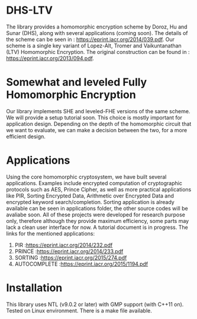 # DHS-LTV

The library provides a homomorphic encryption scheme by Doroz, Hu and Sunar (DHS), along with several applications (coming soon). The details of the scheme can be seen in : https://eprint.iacr.org/2014/039.pdf. Our scheme is a single key variant of Lopez-Alt, Tromer and Vaikuntanathan (LTV) Homomorphic Encryption. The original construction can be found in : https://eprint.iacr.org/2013/094.pdf.

# Somewhat and leveled Fully Homomorphic Encryption

Our library implements SHE and leveled-FHE versions of the same scheme. We will provide a setup tutorial soon. This choice is mostly important for application design. Depending on the depth of the homomorphic circuit that we want to evaluate, we can make a decision between the two, for a more efficient design.

# Applications

Using the core homomorphic cryptosystem, we have built several applications. Examples include encrypted computation of cryptographic protocols such as AES, Prince Cipher, as well as more practical applications like PIR, Sorting Encrypted Data, Arithmetic over Encrypted Data and encrypted keyword search/completion. Sorting application is already available can be seen in applications folder, the other source codes will be avaliabe soon. All of these projects were developed for research purpose only, therefore although they provide maximum efficiency, some parts may lack a clean user interface for now. A tutorial document is in progress. The links for the mentioned applications:
  1. PIR      :https://eprint.iacr.org/2014/232.pdf
  2. PRINCE   :https://eprint.iacr.org/2014/233.pdf
  3. SORTING  :https://eprint.iacr.org/2015/274.pdf
  4. AUTOCOMPLETE :https://eprint.iacr.org/2015/1194.pdf

# Installation

This library uses NTL (v9.0.2 or later) with GMP support (with C++11 on). Tested on Linux environment. There is a make file available.



